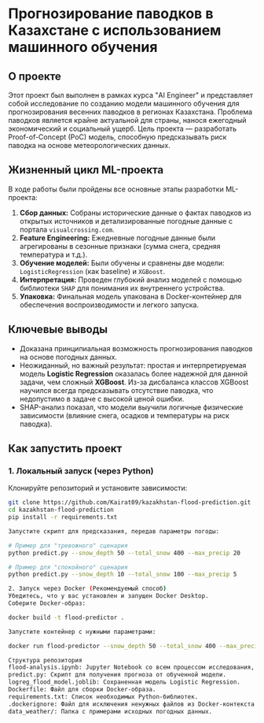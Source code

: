 # Прогнозирование паводков в Казахстане с использованием машинного обучения

## О проекте

Этот проект был выполнен в рамках курса "AI Engineer" и представляет собой исследование по созданию модели машинного обучения для прогнозирования весенних паводков в регионах Казахстана. Проблема паводков является крайне актуальной для страны, нанося ежегодный экономический и социальный ущерб. Цель проекта — разработать Proof-of-Concept (PoC) модель, способную предсказывать риск паводка на основе метеорологических данных.

## Жизненный цикл ML-проекта

В ходе работы были пройдены все основные этапы разработки ML-проекта:
1.  **Сбор данных:** Собраны исторические данные о фактах паводков из открытых источников и детализированные погодные данные с портала `visualcrossing.com`.
2.  **Feature Engineering:** Ежедневные погодные данные были агрегированы в сезонные признаки (сумма снега, средняя температура и т.д.).
3.  **Обучение моделей:** Были обучены и сравнены две модели: `LogisticRegression` (как baseline) и `XGBoost`.
4.  **Интерпретация:** Проведен глубокий анализ моделей с помощью библиотеки `SHAP` для понимания их внутреннего устройства.
5.  **Упаковка:** Финальная модель упакована в Docker-контейнер для обеспечения воспроизводимости и легкого запуска.

## Ключевые выводы

*   Доказана принципиальная возможность прогнозирования паводков на основе погодных данных.
*   Неожиданный, но важный результат: простая и интерпретируемая модель **Logistic Regression** оказалась более надежной для данной задачи, чем сложный **XGBoost**. Из-за дисбаланса классов XGBoost научился всегда предсказывать отсутствие паводка, что недопустимо в задаче с высокой ценой ошибки.
*   SHAP-анализ показал, что модели выучили логичные физические зависимости (влияние снега, осадков и температуры на риск паводка).

## Как запустить проект

### 1. Локальный запуск (через Python)

Клонируйте репозиторий и установите зависимости:
```bash
git clone https://github.com/Kairat09/kazakhstan-flood-prediction.git
cd kazakhstan-flood-prediction
pip install -r requirements.txt

Запустите скрипт для предсказания, передав параметры погоды:

# Пример для "тревожного" сценария
python predict.py --snow_depth 50 --total_snow 400 --max_precip 20

# Пример для "спокойного" сценария
python predict.py --snow_depth 10 --total_snow 100 --max_precip 5

2. Запуск через Docker (Рекомендуемый способ)
Убедитесь, что у вас установлен и запущен Docker Desktop.
Соберите Docker-образ:

docker build -t flood-predictor .

Запустите контейнер с нужными параметрами:

docker run flood-predictor --snow_depth 50 --total_snow 400 --max_precip 20

Структура репозитория
flood-analysis.ipynb: Jupyter Notebook со всем процессом исследования, от анализа данных до интерпретации моделей.
predict.py: Скрипт для получения прогноза от обученной модели.
logreg_flood_model.joblib: Сохраненная модель Logistic Regression.
Dockerfile: Файл для сборки Docker-образа.
requirements.txt: Список необходимых Python-библиотек.
.dockerignore: Файл для исключения ненужных файлов из Docker-контекста.
data_weather/: Папка с примерами исходных погодных данных.

